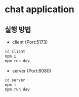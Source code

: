 # chat application

## 실행 방법

- client (Port:5173)

```bash
cd client
npm i
npm run dev
```

- server (Port:8080)

```bash
cd server
npm i
npm run dev
```
